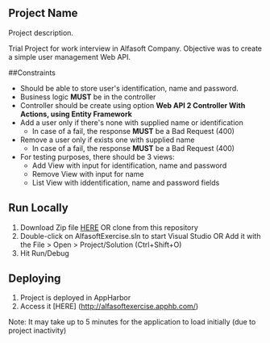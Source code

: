 ## Project Name

Project description.

Trial Project for work interview in Alfasoft Company. Objective was to create a simple user management Web API.

##Constraints

* Should be able to store user's identification, name and password.
* Business logic **MUST** be in the controller
* Controller should be create using option **Web API 2 Controller With Actions, using Entity Framework**
* Add a user only if there's none with supplied name or identification
  * In case of a fail, the response **MUST** be a Bad Request (400)
* Remove a user only if exists one with supplied name
  * In case of a fail, the response **MUST** be a Bad Request (400)
* For testing purposes, there should be 3 views:
  * Add View with input for identification, name and password
  * Remove View with input for name
  * List View with iddentification, name and password fields


## Run Locally
1. Download Zip file [HERE](https://github.com/isel-31612/AlfasoftExercise/archive/master.zip) OR clone from this repository
2. Double-click on AlfasoftExercise.sln to start Visual Studio OR Add it with the File > Open > Project/Solution (Ctrl+Shift+O)
3. Hit Run/Debug

## Deploying

1. Project is deployed in AppHarbor
2. Access it [HERE] (http://alfasoftexercise.apphb.com/)

Note: It may take up to 5 minutes for the application to load initially (due to project inactivity)
